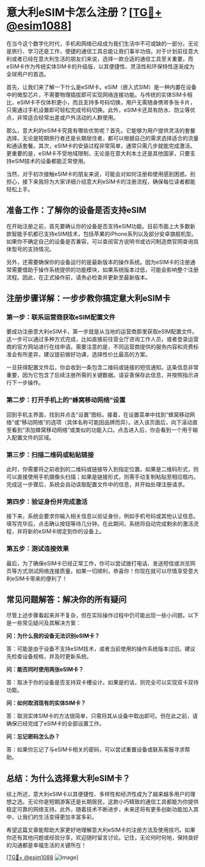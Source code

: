 # 意大利eSIM卡怎么注册？[[TG💪+ @esim1088](https://t.me/s/esim1088)]

在当今这个数字化时代，手机和网络已经成为我们生活中不可或缺的一部分。无论是旅行、学习还是工作，便捷的通信工具总能让我们事半功倍。对于计划前往意大利或者已经在意大利生活的朋友们来说，选择一款合适的通信工具至关重要。而eSIM卡作为传统实体SIM卡的升级版，以其便捷性、灵活性和环保特性逐渐成为全球用户的首选。

首先，让我们来了解一下什么是eSIM卡。eSIM（嵌入式SIM）是一种内置在设备中的微型芯片，不需要物理插拔即可实现网络连接功能。与传统的实体SIM卡相比，eSIM卡不仅体积更小，而且支持多号码切换，用户无需随身携带多张卡片，只需通过手机设置即可轻松完成号码切换。此外，eSIM卡还具有防水、防尘等优点，非常适合经常出差或户外活动的人群使用。

那么，意大利的eSIM卡究竟有哪些优势呢？首先，它能够为用户提供灵活的套餐选择。无论是短期旅行者还是长期居住者，都可以根据自己的需求选择适合的流量和通话套餐。其次，eSIM卡的安装过程非常简单，通常只需几步就能完成激活。更重要的是，eSIM卡不受地域限制，无论是在意大利本土还是其他国家，只要支持eSIM技术的设备都能正常使用。

当然，对于初次接触eSIM卡的朋友来说，可能会对如何注册和使用感到困惑。别担心，接下来我将为大家详细介绍意大利eSIM卡的注册流程，确保每位读者都能轻松上手。

## 准备工作：了解你的设备是否支持eSIM

在开始注册之前，首先要确认你的设备是否支持eSIM功能。目前市面上大多数新款智能手机都已支持eSIM技术，包括苹果的iPhone系列以及部分安卓旗舰机型。如果你不确定自己的设备是否兼容，可以查阅官方说明书或访问制造商官网查询具体型号的支持情况。

另外，还需要确保你的设备运行的是最新版本的操作系统。因为eSIM卡的注册通常需要借助于操作系统提供的功能模块，如果系统版本过低，可能会影响整个注册流程。因此，在正式操作前，请务必检查并更新至最新版本。

## 注册步骤详解：一步步教你搞定意大利eSIM卡

### 第一步：联系运营商获取eSIM配置文件

要成功注册意大利eSIM卡，第一步就是从当地的运营商那里获取eSIM配置文件。这一步可以通过多种方式完成，比如直接前往营业厅咨询工作人员，或者登录运营商的官方网站进行在线申请。需要注意的是，不同运营商提供的服务内容和资费标准会有所差异，建议提前做好功课，选择性价比最高的方案。

一旦获得配置文件后，你会收到一条包含二维码或链接的短信通知。这条信息非常重要，因为它包含了后续注册所需的关键数据。请妥善保存此信息，并按照指示进行下一步操作。

### 第二步：打开手机上的“蜂窝移动网络”设置

回到手机主界面，找到并点击“设置”图标。接着，在设置菜单中找到“蜂窝移动网络”或“移动网络”的选项（具体名称可能因品牌而异）。进入该页面后，向下滚动直至看到“添加蜂窝移动网络”或类似的功能入口。点击进入后，你会看到一个用于输入配置文件的区域。

### 第三步：扫描二维码或粘贴链接

此时，你需要将之前收到的二维码或链接导入到指定位置。如果是二维码形式，则可以直接使用手机摄像头扫描；如果是链接形式，则需手动复制粘贴至相应框内。完成这一步骤后，系统会自动读取配置文件中的信息，并开始处理注册请求。

### 第四步：验证身份并完成激活

接下来，系统会要求你输入相关信息以验证身份，例如手机号码或其他认证信息。填写完毕后，点击确认按钮等待几分钟。在此期间，系统将自动完成剩余的激活流程，并将新的eSIM卡绑定到你的设备上。

### 第五步：测试连接效果

最后，为了确保eSIM卡已经正常工作，你可以尝试拨打电话、发送短信或浏览网页等方式测试网络连接质量。如果一切顺利，恭喜你！你现在就可以尽情享受意大利eSIM卡带来的便利了！

## 常见问题解答：解决你的所有疑问

尽管上述步骤看起来并不复杂，但在实际操作过程中仍可能出现一些小问题。以下是一些常见疑问及其解决方案：

**问：为什么我的设备无法识别eSIM卡？**

答：可能是由于设备不支持eSIM技术，或者当前使用的操作系统版本过旧。建议先检查设备规格，并及时更新系统。

**问：能否同时使用两张eSIM卡？**

答：取决于你的设备是否支持双卡槽设计。如果是的话，则完全可以实现双卡双待功能。

**问：如何取消现有的实体SIM卡？**

答：取消实体SIM卡的方法很简单，只需将其从设备中取出即可。但在此之前，请确保已经完成了eSIM卡的全部设置工作。

**问：忘记密码怎么办？**

答：如果你忘记了与eSIM卡相关的密码，可以尝试重置设备或联系客服寻求帮助。

## 总结：为什么选择意大利eSIM卡？

综上所述，意大利eSIM卡以其便捷性、多样性和经济性成为了越来越多用户的理想之选。无论你是短期游客还是长期居民，这款小巧精致的通信工具都能为你提供稳定可靠的网络支持。此外，随着技术不断进步，未来还将有更多创新功能加入其中，让我们的生活变得更加丰富多彩。

希望这篇文章能帮助大家更好地理解意大利eSIM卡的注册方法及使用技巧。如果你还有其他问题或经验分享，欢迎随时留言讨论。记住，无论何时何地，保持良好的沟通都是幸福生活的关键所在！

[[TG💪+ @esim1088](https://t.me/s/esim1088) ![Image](https://i.postimg.cc/4NQfJmqS/Snipaste-2025-05-13-00-14-12.png)]